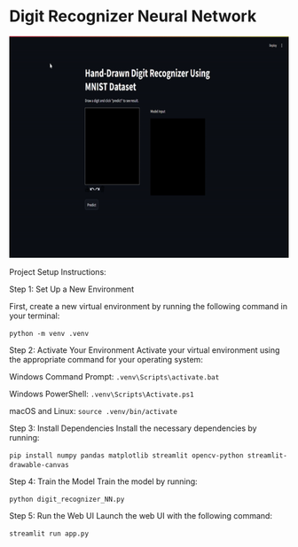 
# Digit Recognizer Neural Network

<img src="./demo.gif" alt="My Project GIF" width="700" height="400">


Project Setup Instructions:

Step 1: Set Up a New Environment

First, create a new virtual environment by running the following command in your terminal:

`python -m venv .venv`



Step 2: Activate Your Environment
Activate your virtual environment using the appropriate command for your operating system:

Windows Command Prompt: `.venv\Scripts\activate.bat`

Windows PowerShell: `.venv\Scripts\Activate.ps1`

macOS and Linux: `source .venv/bin/activate`



Step 3: Install Dependencies
Install the necessary dependencies by running:

`pip install numpy pandas matplotlib streamlit opencv-python streamlit-drawable-canvas`


Step 4: Train the Model
Train the model by running:

`python digit_recognizer_NN.py`

Step 5: Run the Web UI
Launch the web UI with the following command:

`streamlit run app.py`
